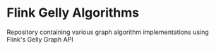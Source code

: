 # Flink Gelly Algorithms
Repository containing various graph algorithm implementations using Flink's Gelly Graph API

